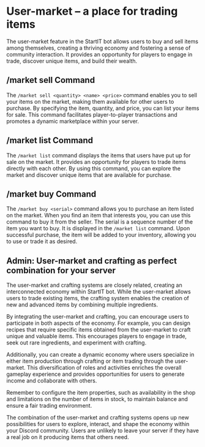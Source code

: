 
# User-market – a place for trading items

The user-market feature in the StartIT bot allows users to buy and sell items among themselves, creating a thriving
economy and fostering a sense of community interaction. It provides an opportunity for players to engage in trade,
discover unique items, and build their wealth.

## /market sell Command

The `/market sell <quantity> <name> <price>` command enables you to sell your items on the market, making them available
for other users to purchase. By specifying the item, quantity, and price, you can list your items for sale. This command
facilitates player-to-player transactions and promotes a dynamic marketplace within your server.

## /market list Command

The `/market list` command displays the items that users have put up for sale on the market. It provides an opportunity
for players to trade items directly with each other. By using this command, you can explore the market and discover
unique items that are available for purchase.

## /market buy Command

The `/market buy <serial>` command allows you to purchase an item listed on the market. When you find an item that
interests you, you can use this command to buy it from the seller. The serial is a sequence number of the item you want
to buy. It is displayed in the `/market list` command. Upon successful purchase, the item will be added to your
inventory, allowing you to use or trade it as desired.

## Admin: User-market and crafting as perfect combination for your server

The user-market and crafting systems are closely related, creating an interconnected economy within StartIT bot.
While the user-market allows users to trade existing items, the crafting system enables the creation of new and advanced
items by combining multiple ingredients.

By integrating the user-market and crafting, you can encourage users to participate in both aspects of the economy. For
example, you can design recipes that require specific items obtained from the user-market to craft unique and valuable
items. This encourages players to engage in trade, seek out rare ingredients, and experiment with crafting.

Additionally, you can create a dynamic economy where users specialize in either item production through crafting or item
trading through the user-market. This diversification of roles and activities enriches the overall gameplay experience
and provides opportunities for users to generate income and collaborate with others.

Remember to configure the item properties, such as availability in the shop and limitations on the number of items in
stock, to maintain balance and ensure a fair trading environment.

The combination of the user-market and crafting systems opens up new possibilities for users to explore, interact, and
shape the economy within your Discord community. Users are unlikely to leave your server if they have a real job on it
producing items that others need.
